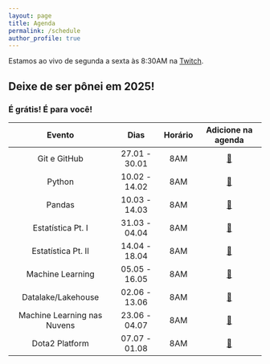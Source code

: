 ```yaml
---
layout: page
title: Agenda
permalink: /schedule
author_profile: true
---
```


Estamos ao vivo de segunda a sexta às 8:30AM na [Twitch](https://twitch.tv/teomewhy).

## Deixe de ser pônei em 2025!
### É grátis! É para você!

| Evento | Dias | Horário | Adicione na agenda |
| :---: | :---: | :--: | :---: |
| Git e GitHub | 27.01 - 30.01 | 8AM | [:link:](https://calendar.google.com/calendar/event?action=TEMPLATE&tmeid=MW5hbTdvM3M0cDRhcnBpaGRwb3NrNWh1aHVfMjAyNTAxMjdUMTEwMDAwWiB0ZW9AdGVvbWV3aHkub3Jn&tmsrc=teo%40teomewhy.org&scp=ALL) |
| Python | 10.02 - 14.02 | 8AM | [:link:](https://calendar.google.com/calendar/event?action=TEMPLATE&tmeid=Mm9laTlqaWlwOWxucjJrbDFkbnFzdjJham5fMjAyNTAyMTBUMTEwMDAwWiB0ZW9AdGVvbWV3aHkub3Jn&tmsrc=teo%40teomewhy.org&scp=ALL) |
| Pandas | 10.03 - 14.03 | 8AM | [:link:](https://calendar.google.com/calendar/event?action=TEMPLATE&tmeid=NWlwNzdub2IyNTlibGFzdHY3MWVsajZtNzBfMjAyNTAzMTBUMTEwMDAwWiB0ZW9AdGVvbWV3aHkub3Jn&tmsrc=teo%40teomewhy.org&scp=ALL) |
| Estatística Pt. I | 31.03 - 04.04 | 8AM | [:link:](https://calendar.google.com/calendar/event?action=TEMPLATE&tmeid=NTZpa3FxbzRja2ZjOWVjdmdzNXYycjh1c3BfMjAyNTAzMzFUMTEwMDAwWiB0ZW9AdGVvbWV3aHkub3Jn&tmsrc=teo%40teomewhy.org&scp=ALL) |
| Estatística Pt. II | 14.04 - 18.04 | 8AM | [:link:](https://calendar.google.com/calendar/event?action=TEMPLATE&tmeid=MDVpcHZoYWUybW1uZ2d2NzliZW50ZWxsdDFfMjAyNTA0MTRUMTEwMDAwWiB0ZW9AdGVvbWV3aHkub3Jn&tmsrc=teo%40teomewhy.org&scp=ALL) |
| Machine Learning | 05.05 - 16.05 | 8AM | [:link:](https://calendar.google.com/calendar/event?action=TEMPLATE&tmeid=MTl0bnVjbGJldHNsNjU4dWg0ajgxc3BhdXVfMjAyNTA1MDVUMTEwMDAwWiB0ZW9AdGVvbWV3aHkub3Jn&tmsrc=teo%40teomewhy.org&scp=ALL) |
| Datalake/Lakehouse | 02.06 - 13.06 | 8AM | [:link:](https://calendar.google.com/calendar/event?action=TEMPLATE&tmeid=NDhsODJ2ZGk1YjI0djF2ODRxaGJvYmQxZTZfMjAyNTA2MDJUMTEwMDAwWiB0ZW9AdGVvbWV3aHkub3Jn&tmsrc=teo%40teomewhy.org&scp=ALL) |
| Machine Learning nas Nuvens | 23.06 - 04.07 | 8AM | [:link:](https://calendar.google.com/calendar/event?action=TEMPLATE&tmeid=N2QzanViZzM4MWg0YmZpamc5cHYzZjNhdmpfMjAyNTA2MjNUMTEwMDAwWiB0ZW9AdGVvbWV3aHkub3Jn&tmsrc=teo%40teomewhy.org&scp=ALL) |
| Dota2 Platform | 07.07 - 01.08 | 8AM | [:link:](https://calendar.google.com/calendar/event?action=TEMPLATE&tmeid=NzhnYXZzaXZoc3B0cjJvNGlob2duc3ZlbTJfMjAyNTA3MDdUMTEwMDAwWiB0ZW9AdGVvbWV3aHkub3Jn&tmsrc=teo%40teomewhy.org&scp=ALL) |
